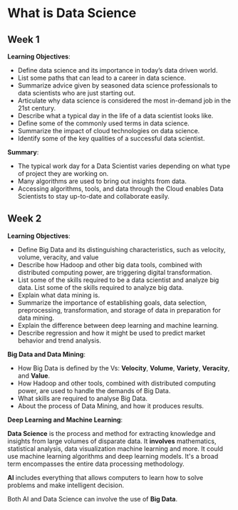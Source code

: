 # What is Data Science

## Week 1

**Learning Objectives**:
- Define data science and its importance in today’s data driven world.
- List some paths that can lead to a career in data science.
- Summarize advice given by seasoned data science professionals to data scientists who are just starting out.
- Articulate why data science is considered the most in-demand job in the 21st century.
- Describe what a typical day in the life of a data scientist looks like.
- Define some of the commonly used terms in data science.
- Summarize the impact of cloud technologies on data science.
- Identify some of the key qualities of a successful data scientist.

**Summary**:
- The typical work day for a Data Scientist varies depending on what type of project they are working on.
- Many algorithms are used to bring out insights from data.
- Accessing algorithms, tools, and data through the Cloud enables Data Scientists to stay up-to-date and collaborate easily.


## Week 2

**Learning Objectives**:
- Define Big Data and its distinguishing characteristics, such as velocity, volume, veracity, and value
- Describe how Hadoop and other big data tools, combined with distributed computing power, are triggering digital transformation.
- List some of the skills required to be a data scientist and analyze big data. List some of the skills required to analyze big data.
- Explain what data mining is.
- Summarize the importance of establishing goals, data selection, preprocessing, transformation, and storage of data in preparation for data mining.
- Explain the difference between deep learning and machine learning.
- Describe regression and how it might be used to predict market behavior and trend analysis.

**Big Data and Data Mining**:
- How Big Data is defined by the Vs: **Velocity**, **Volume**, **Variety**, **Veracity**, and **Value**.
- How Hadoop and other tools, combined with distributed computing power,  are used to handle the demands of Big Data.
- What skills are required to analyse Big Data.
- About the process of Data Mining, and how it produces results.


**Deep Learning and Machine Learning**:

**Data Science** is the process and method for extracting knowledge and insights from large volumes of disparate data. It **involves** mathematics, statistical analysis, data visualization machine learning and more. It could use machine learning algorithms and deep learning models. It's a broad term encompasses the entire data processing methodology.

**AI** includes everything that allows computers to learn how to solve problems and make intelligent decision. 

Both AI and Data Science can involve the use of **Big Data**.